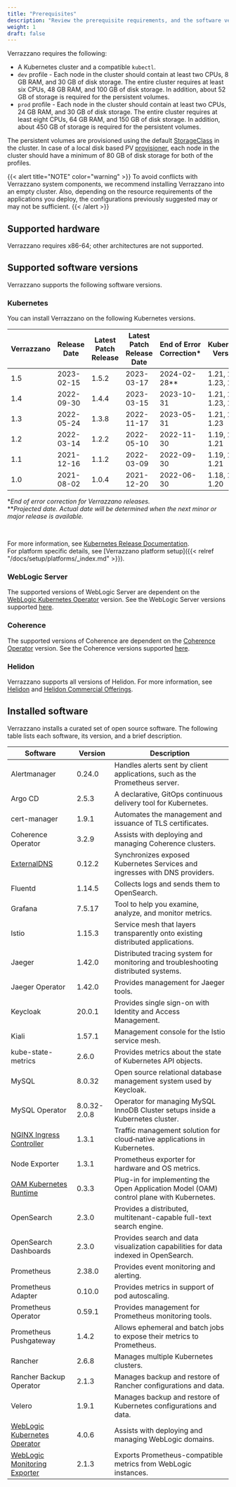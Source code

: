 ```yaml
---
title: "Prerequisites"
description: "Review the prerequisite requirements, and the software versions installed and supported by Verrazzano"
weight: 1
draft: false
---
```



Verrazzano requires the following:
- A Kubernetes cluster and a compatible `kubectl`.
- `dev` profile - Each node in the cluster should contain at least two CPUs, 8 GB RAM, and 30 GB of disk storage. The entire cluster requires at least six CPUs, 48 GB RAM, and 100 GB of disk storage. In addition, about 52 GB of storage is required for the persistent volumes.
- `prod` profile - Each node in the cluster should contain at least two CPUs, 24 GB RAM, and 30 GB of disk storage. The entire cluster requires at least eight CPUs, 64 GB RAM, and 150 GB of disk storage. In addition, about 450 GB of storage is required for the persistent volumes.

The persistent volumes are provisioned using the default [StorageClass](https://kubernetes.io/docs/tasks/administer-cluster/change-default-storage-class/) in the cluster. In case of a  local disk based PV [provisioner](https://kubernetes.io/docs/concepts/storage/storage-classes/#provisioner), each node in the cluster should have a minimum of 80 GB of disk storage for both of the profiles.

{{< alert title="NOTE" color="warning" >}}
To avoid conflicts with Verrazzano system components, we recommend installing Verrazzano into an empty cluster. Also, depending on the resource requirements of the applications you deploy, the configurations previously suggested may or may not be sufficient.
{{< /alert >}}

## Supported hardware
Verrazzano requires x86-64; other architectures are not supported.

## Supported software versions
Verrazzano supports the following software versions.

### Kubernetes
You can install Verrazzano on the following Kubernetes versions.

| Verrazzano | Release Date | Latest Patch Release | Latest Patch Release Date | End of Error Correction* | Kubernetes Versions    |
|------------|--------------|----------------------|---------------------------|--------------------------|------------------------|
| 1.5        | 2023-02-15   | 1.5.2                | 2023-03-17                | 2024-02-28**             | 1.21, 1.22, 1.23, 1.24 |
| 1.4        | 2022-09-30   | 1.4.4                | 2023-03-15                | 2023-10-31               | 1.21, 1.22, 1.23, 1.24 |
| 1.3        | 2022-05-24   | 1.3.8                | 2022-11-17                | 2023-05-31               | 1.21, 1.22, 1.23       |
| 1.2        | 2022-03-14   | 1.2.2                | 2022-05-10                | 2022-11-30               | 1.19, 1.20, 1.21       |
| 1.1        | 2021-12-16   | 1.1.2                | 2022-03-09                | 2022-09-30               | 1.19, 1.20, 1.21       |
| 1.0        | 2021-08-02   | 1.0.4                | 2021-12-20                | 2022-06-30               | 1.18, 1.19, 1.20       |

*_End of error correction for Verrazzano releases._<br>
**_Projected date. Actual date will be determined when the next minor or major release is available._

<br>

For more information, see [Kubernetes Release Documentation](https://kubernetes.io/releases/).
<br>For platform specific details, see [Verrazzano platform setup]({{< relref "/docs/setup/platforms/_index.md" >}}).

### WebLogic Server
The supported versions of WebLogic Server are dependent on the [WebLogic Kubernetes Operator](https://oracle.github.io/weblogic-kubernetes-operator/) version.
See the WebLogic Server versions supported [here](https://oracle.github.io/weblogic-kubernetes-operator/introduction/prerequisites/introduction/).


### Coherence
The supported versions of Coherence are dependent on the [Coherence Operator](https://oracle.github.io/coherence-operator/docs/latest/#/about/01_overview) version.
See the Coherence versions supported [here](https://oracle.github.io/coherence-operator/docs/latest/#/docs/installation/01_installation).

### Helidon
Verrazzano supports all versions of Helidon.  For more information, see [Helidon](https://helidon.io) and
 [Helidon Commercial Offerings](https://support.oracle.com/knowledge/Middleware/2645279_1.html).

## Installed software
Verrazzano installs a curated set of open source software. The following table lists each software, its  version, and a brief description.

  | Software       | Version    | Description                                                                 |
  |----------------|------------|-----------------------------------------------------------------------------|
  | Alertmanager   | 0.24.0   | Handles alerts sent by client applications, such as the Prometheus server.    |
  | Argo CD   | 2.5.3   | A declarative, GitOps continuous delivery tool for Kubernetes.                      |
  | cert-manager  | 1.9.1   | Automates the management and issuance of TLS certificates.                      |
  | Coherence Operator | 3.2.9   | Assists with deploying and managing Coherence clusters.                    |
  | [ExternalDNS](../../reference/api/vpo-verrazzano-v1alpha1/#install.verrazzano.io/v1alpha1.DNSComponent)    | 0.12.2   | Synchronizes exposed Kubernetes Services and ingresses with DNS providers.                       |
  | Fluentd   | 1.14.5   | Collects logs and sends them to OpenSearch.                                        |
  | Grafana   | 7.5.17   | Tool to help you examine, analyze, and monitor metrics.                            |
  | Istio   | 1.15.3   | Service mesh that layers transparently onto existing distributed applications.       |
  | Jaeger   | 1.42.0   | Distributed tracing system for monitoring and troubleshooting distributed systems.  |
  | Jaeger Operator   | 1.42.0   | Provides management for Jaeger tools.                                      |
  | Keycloak   | 20.0.1   | Provides single sign-on with Identity and Access Management.                      |
  | Kiali   | 1.57.1   | Management console for the Istio service mesh.                                       |
  | kube-state-metrics   | 2.6.0   | Provides metrics about the state of Kubernetes API objects.              |
  | MySQL   | 8.0.32   | Open source relational database management system used by Keycloak.                  |
  | MySQL Operator   | 8.0.32-2.0.8 |   Operator for managing MySQL InnoDB Cluster setups inside a Kubernetes cluster.    |
  | [NGINX Ingress Controller](../../reference/api/vpo-verrazzano-v1alpha1/#install.verrazzano.io/v1alpha1.IngressNginxComponent)   | 1.3.1   | Traffic management solution for cloud‑native applications in Kubernetes.                 |
  | Node Exporter  | 1.3.1   | Prometheus exporter for hardware and OS metrics.                               |
  | [OAM Kubernetes Runtime](../../reference/api/vpo-verrazzano-v1alpha1/#install.verrazzano.io/v1alpha1.OAMComponent)   | 0.3.3   | Plug-in for implementing the Open Application Model (OAM) control plane with Kubernetes. |
  | OpenSearch   | 2.3.0   | Provides a distributed, multitenant-capable full-text search engine.             |
  | OpenSearch Dashboards   | 2.3.0   | Provides search and data visualization capabilities for data indexed in OpenSearch. |
  | Prometheus   | 2.38.0   | Provides event monitoring and alerting.                                         |
  | Prometheus Adapter   | 0.10.0   | Provides metrics in support of pod autoscaling.                         |
  | Prometheus Operator   | 0.59.1  | Provides management for Prometheus monitoring tools.                    |
  | Prometheus Pushgateway   | 1.4.2   | Allows ephemeral and batch jobs to expose their metrics to Prometheus.   |
  | Rancher   | 2.6.8   | Manages multiple Kubernetes clusters.                                               |
  | Rancher Backup Operator   | 2.1.3   | Manages backup and restore of Rancher configurations and data.      |
  | Velero   | 1.9.1   | Manages backup and restore of Kubernetes configurations and data.                    |
  | [WebLogic Kubernetes Operator](../../reference/api/vpo-verrazzano-v1alpha1/#install.verrazzano.io/v1alpha1.WebLogicOperatorComponent)   | 4.0.6   | Assists with deploying and managing WebLogic domains.                                    |
  | [WebLogic Monitoring Exporter](../../reference/api/vpo-verrazzano-v1alpha1/#install.verrazzano.io/v1alpha1.WebLogicOperatorComponent)   | 2.1.3   | Exports Prometheus-compatible metrics from WebLogic instances.                           |
